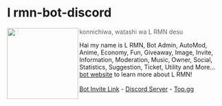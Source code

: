 # l rmn-bot-discord

<img src="https://i.imgur.com/KOz2fIKt.png" width=165 align="left"/>

> konnichiwa, watashi wa L RMN desu <br>

Hai my name is L RMN, Bot Admin, AutoMod, Anime, Economy, Fun, Giveaway, Image, Invite, Information, Moderation, Music, Owner, Social, Statistics, Suggestion, Ticket, Utility and More... [bot website](https://bot.lrmn.site/) to learn more about L RMN! <br><br>
[Bot Invite Link](https://discordapp.com/api/oauth2/authorize?client_id=928966154817523723&scope=bot&redirect_uri=https%3A%2F%2Fbot.lrmn.site%2F%3Finvited%3Dyes) - [Discord Server](https://discord.gg/WFfjrQxnfH) - [Top.gg](https://top.gg/user/361407102650109952)
<br>